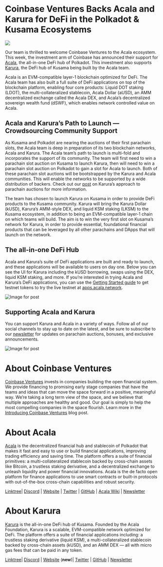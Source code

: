 # **Coinbase Ventures Backs Acala and Karura for DeFi in the Polkadot & Kusama Ecosystems**

![](https://miro.medium.com/max/3200/0*kqFdvBZH24EWIjQb)

Our team is thrilled to welcome Coinbase Ventures to the Acala ecosystem. This week, the investment arm of Coinbase has announced their support for [Acala](http://acala.network), the all-in-one DeFi hub of Polkadot. This investment also supports [Karura](http://acala.network/karura), the DeFi hub of Kusama being built by the Acala team.

Acala is an EVM-compatible layer-1 blockchain optimized for DeFi. The Acala team has also built a full suite of DeFi applications on top of the blockchain platform, enabling four core products: Liquid DOT staking (LDOT), the multi-collateralized stablecoin, Acala Dollar (aUSD), an AMM decentralized exchange called the Acala DEX, and Acala’s decentralized sovereign wealth fund (dSWF), which enables network controlled value on Acala.

## **Acala and Karura’s Path to Launch — Crowdsourcing Community Support**

As Kusama and Polkadot are nearing the auctions of their first parachain slots, the Acala team is deep in preparation of its two blockchain networks, Acala and Karura. The Acala team’s path to launch is multi-fold and incorporates the support of its community. The team will first need to win a parachain slot auction on Kusama to launch Karura, then will need to win a parachain slot auction on Polkadot to gain a slot for Acala to launch. Both of these parachain slot auctions will be bootstrapped by the Karura and Acala communities. This will enable the networks to be supported by a wide distribution of backers. Check out our [post](https://medium.com/acalanetwork/karuras-approach-to-the-upcoming-parachain-lease-offering-plo-on-kusama-12fbf09ee463) on Karura’s approach to parachain auctions for more information.

The team has chosen to launch Karura on Kusama in order to provide DeFi products to the Kusama community. Karura will bring the Karura Dollar (kUSD), Karura’s AMM-style DEX, and liquid KSM staking (LKSM) to the Kusama ecosystem, in addition to being an EVM-compatible layer-1 chain on which teams will build. The aim is to win the very first slot on Kusama’s network for Karura, in order to provide essential, foundational financial products that can be leveraged by all other parachains and DApps that will launch on the network.

## **The all-in-one DeFi Hub**

Acala and Karura’s suite of DeFi applications are built and ready to launch, and these applications will be available to users on day one. Below you can see the UI for Karura including the kUSD borrowing, swaps using the DEX, liquid KSM staking, and more. If you’re interested in trying Acala and Karura’s DeFi applications, you can use the [Getting Started guide](https://wiki.acala.network/learn/get-started) to get testnet tokens to try the live testnet at [apps.acala.network](http://apps.acala.network).

![Image for post](https://miro.medium.com/max/2796/0\*PbSvsr\_K0Wso2FiY)

## **Supporting Acala and Karura**

You can support Karura and Acala in a variety of ways. Follow all of our social channels to stay up to date on the latest, and be sure to subscribe to our [newsletter](https://share.hsforms.com/1X9RxkXk-R62I0VNbATaDXw4h8qc) for updates on parachain auctions, bonuses, and exclusive announcements.

![Image for post](https://miro.medium.com/max/2402/0\*RE4psgKd7Cb5Zp4T.png)

# About Coinbase Ventures

[Coinbase Ventures](https://ventures.coinbase.com/) invests in companies building the open financial system. We provide financing to promising early stage companies that have the teams and ideas that can move the space forward in a positive, meaningful way. We’re taking a long term view of the space, and we believe that multiple approaches are healthy and good. Our goal is simply to help the most compelling companies in the space flourish. Learn more in the [Introducing Coinbase Ventures](https://blog.coinbase.com/introducing-coinbase-ventures-c67865a1d2fe) blog post.

# About Acala

[Acala](http://acala.network/) is the decentralized financial hub and stablecoin of Polkadot that makes it fast and easy to use or build financial applications, improving trading efficiency and saving time. The platform offers a suite of financial primitives: a multi-collateralized stablecoin backed by cross-chain assets like Bitcoin, a trustless staking derivative, and a decentralized exchange to unleash liquidity and power financial innovations. Acala is the de facto open platform for finance applications to use smart contracts or built-in protocols with out-of-the-box cross-chain capabilities and robust security.

[Linktree](https://linktr.ee/acalanetwork)| [Discord](https://discord.gg/vdbFVCH) | [Website](https://acala.network/) | [Twitter](https://twitter.com/AcalaNetwork) | [GitHub](https://github.com/AcalaNetwork/Acala) | [Acala Wiki](https://github.com/AcalaNetwork/Acala/wiki) | [Newsletter](https://share.hsforms.com/1X9RxkXk-R62I0VNbATaDXw4h8qc)

# About Karura

[Karura](http://acala.network/karura) is the all-in-one DeFi hub of Kusama. Founded by the Acala Foundation, Karura is a scalable, EVM-compatible network optimized for DeFi. The platform offers a suite of financial applications including: a trustless staking derivative (liquid KSM), a multi-collateralized stablecoin backed by cross-chain assets (kUSD), and an AMM DEX — all with micro gas fees that can be paid in any token.

[Linktree](http://linktr.ee/karuranetwork)| [Discord](https://discord.gg/vdbFVCH) | [Website](http://acala.network/karura) (**new**)| [Twitter](https://twitter.com/KaruraNetwork) | [GitHub](https://github.com/AcalaNetwork/Acala) | [Newsletter](https://share.hsforms.com/1X9RxkXk-R62I0VNbATaDXw4h8qc)
